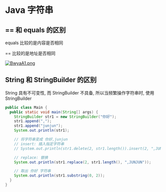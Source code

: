 # Java 字符串

## == 和 equals 的区别

equals 比较的是内容是否相同

== 比较的是地址是否相同

[![BwyaA1.png](https://s1.ax1x.com/2020/11/01/BwyaA1.png)](https://imgchr.com/i/BwyaA1)

## String 和 StringBuilder 的区别

String 具有不可变性, 而 StringBuilder 不具备, 所以当频繁操作字符串时, 使用 StringBuilder

```java
public class Main {
  public static void main(String[] args) {
    StringBuilder str1 = new StringBuilder("你好");
    str1.append(",");
    str1.append("junjun");
    System.out.println(str1);

    // 将字符串变成 你好,junjun
    // insert: 插入指定字符串
    // System.out.println(str1.delete(2, str1.length()).insert(2, ",JUNJUN"));

    // replace: 替换
    System.out.println(str1.replace(2, str1.length(), ",JUNJUN"));

    // 取出 你好 字符串
    System.out.println(str1.substring(0, 2));
  }
}
```
